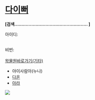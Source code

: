 <!doctype html>
<html>
<head>
  <meta charset="utf-8">
  <title>다이뻐 </title>
</head>
<body>
 <h1><a href="file:///C:/Users/donk0/Desktop/%EC%95%84%ED%86%A0%EB%AF%80/%EA%B0%84%EB%8B%A8.HTML">다이뻐</a></h1>
 <strong>[검색.................................................... ]</strong>
 <p>아이디:</p>
 <BR>비번:</br>
   <br><a href="https://cafe.naver.com/steamindiegame" target="_blank">왁물원바로가기(기타)</a>
   <ul>
     <li>야이사람아(누나)</li>
     <li><u>다온</u></li>
     <li><u>아라</u></li>
   </ul>
   <img src="https://static.news.zumst.com/images/2/2017/11/27/e59d1ddf3a1c40daab8279b57e884085.jpg">
</body>
